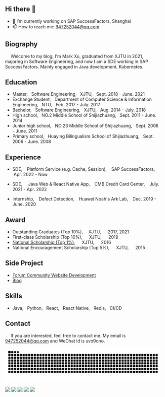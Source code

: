 ## Hi there 👋
- 🔭 I’m currently working on SAP SuccessFactors, Shanghai
- 📫 How to reach me: 947252044@qq.com

## Biography

&emsp;  Welcome to my blog, I'm Mark Xu, graduated from XJTU in 2021, majoring in Software Engineering, and now I am a SDE working in SAP SuccessFactors. Mainly engaged in Java development, Kubernetes.

## Education

- Master, &nbsp; Software Engineering, &nbsp; XJTU, &nbsp; Sept. 2018 - June. 2021
- Exchange Student, &nbsp; Department of Computer Science & Information Engineering, &nbsp; NTU, &nbsp; Feb. 2017 - July. 2017
- Bachelor, &nbsp; Software Engineering, &nbsp; XJTU, &nbsp; Aug. 2014 - July. 2018
- High school, &nbsp; NO.2 Middle School of Shijiazhuang, &nbsp; Sept. 2011 - June. 2014
- Junior high school, &nbsp; NO.23 Middle School of Shijiazhuang, &nbsp; Sept. 2008 - June. 2011
- Primary school, &nbsp; Huaying Bilingualism School of Shijiazhuang, &nbsp; Sept. 2006 - June. 2008

## Experience

- SDE, &ensp; Platform Service (e.g. Cache, Session), &ensp; SAP SuccessFactors, &ensp; Apr. 2022 - Now

- SDE, &ensp;  Java Web & React Native App, &ensp; CMB Credit Card Center, &ensp; July. 2021 - Apr. 2022
- Internship, &ensp; Defect Detection, &ensp; Huawei Noah's Ark Lab, &ensp; Dec. 2019 - June. 2020

## Award

- Outstanding Graduates (Top 10%),&emsp; XJTU, &emsp; 2017, 2021
- First-class Scholarship (Top 10%), &emsp; XJTU, &emsp; 2019
- [National Scholarship (Top 1%)](http://www.moe.gov.cn/srcsite/A05/s7505/201612/t20161230_293528.html), &emsp; XJTU, &emsp; 2016
- National Encouragement Scholarship (Top 5%), &emsp; XJTU, &emsp; 2015

## Side Project

- [Forum Community Website Development](https://github.com/Linsong-Xu/uvo9ono-vue-koa)
- [Blog](https://xls56i-blog.github.io)

## Skills

- Java, &nbsp; Python, &nbsp; React, &nbsp; React Native, &nbsp; Redis, &nbsp; CI/CD

## Contact

&emsp; If you are interested, feel free to contact me. My email is 947252044@qq.com and WeChat Id is uvo9ono. 

![github contribution grid snake animation](https://raw.githubusercontent.com/xls56iii/xls56iii/output/github-contribution-grid-snake.svg)

![](http://github-profile-summary-cards.vercel.app/api/cards/profile-details?username=xls56iii&theme=solarized_dark)
![](http://github-profile-summary-cards.vercel.app/api/cards/repos-per-language?username=xls56iii&theme=solarized_dark)
![](http://github-profile-summary-cards.vercel.app/api/cards/most-commit-language?username=xls56iii&theme=solarized_dark)
![](http://github-profile-summary-cards.vercel.app/api/cards/stats?username=xls56iii&theme=solarized_dark)
![](http://github-profile-summary-cards.vercel.app/api/cards/productive-time?username=xls56iii&theme=solarized_dark&utcOffset=8)
